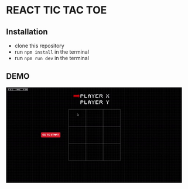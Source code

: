 # REACT TIC TAC TOE

## Installation

- clone this repository
- run ```npm install``` in the terminal
- run ```npm run dev``` in the terminal

## DEMO

![demo](https://raw.githubusercontent.com/DawidSzpener/React---tictactoe/master/src/assets/images/demo.gif)